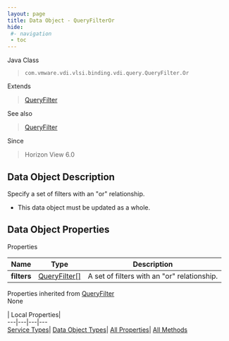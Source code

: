 ```yaml
---
layout: page
title: Data Object - QueryFilterOr
hide:
 #- navigation
 - toc
---
```






Java Class  
> `com.vmware.vdi.vlsi.binding.vdi.query.QueryFilter.Or`

Extends  
> [QueryFilter](vdi.query.QueryFilter.Filter.md)

See also  
> [QueryFilter](vdi.query.QueryFilter.Filter.md)

Since  
> Horizon View 6.0


## Data Object Description 

Specify a set of filters with an "or" relationship. 

  * This data object must be updated as a whole.



## Data Object Properties

Properties

Name |  Type |  Description   
---|---|---  
**filters**| [QueryFilter[]](vdi.query.QueryFilter.Filter.md)|  A set of filters with an "or" relationship.   
  
Properties inherited from [QueryFilter](vdi.query.QueryFilter.Filter.md)  
None  
  
  
 | Local Properties|   
---|---|---|---  
[Service Types](index-mo_types.md)| [Data Object Types](index-do_types.md)| [All Properties](index-properties.md)| [All Methods](index-methods.md)  
  
  
